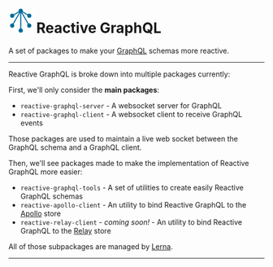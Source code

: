 # <img alt="Reactive GraphQL Logo" src="./logo/apple-touch-icon.png" width="48px" /> Reactive GraphQL

A set of packages to make your [GraphQL](http://graphql.org/) schemas more
reactive.

---

Reactive GraphQL is broke down into multiple packages currently:

First, we'll only consider the **main packages**:

- `reactive-graphql-server` - A websocket server for GraphQL
- `reactive-graphql-client` - A websocket client to receive GraphQL events

Those packages are used to maintain a live web socket between the GraphQL
schema and a GraphQL client.

Then, we'll see packages made to make the implementation of Reactive GraphQL
more easier:

- `reactive-graphql-tools` - A set of utilities to create easily Reactive
  GraphQL schemas
- `reactive-apollo-client` - An utility to bind Reactive GraphQL to the
  [Apollo](http://www.apollostack.com/) store
- `reactive-relay-client` - _coming soon!_ - An utility to bind Reactive GraphQL
  to the [Relay](https://facebook.github.io/relay/) store

All of those subpackages are managed by [Lerna](https://lernajs.io/).

---
